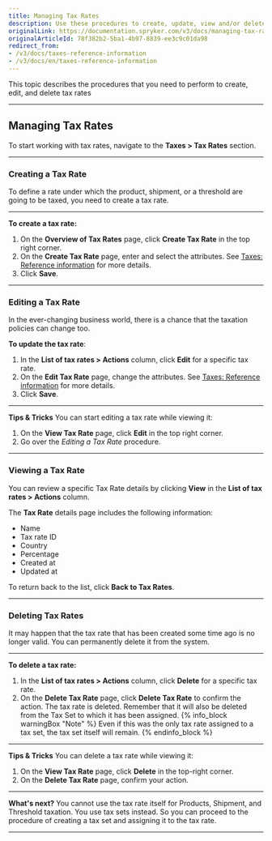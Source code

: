 ```yaml
---
title: Managing Tax Rates
description: Use these procedures to create, update, view and/or delete tax rates in the Back Office.
originalLink: https://documentation.spryker.com/v3/docs/managing-tax-rates-sets
originalArticleId: 78f382b2-5ba1-4b97-8839-ee3c9c01da98
redirect_from:
- /v3/docs/taxes-reference-information
- /v3/docs/en/taxes-reference-information
---
```


This topic describes the procedures that you need to perform to create, edit, and delete tax rates
***
## Managing Tax Rates
To start working with tax rates, navigate to the **Taxes > Tax Rates** section.
***
### Creating a Tax Rate
To define a rate under which the product, shipment, or a threshold are going to be taxed, you need to create a tax rate.
***
**To create a tax rate:**
1. On the **Overview of Tax Rates** page, click **Create Tax Rate** in the top right corner.
2. On the **Create Tax Rate** page, enter and select the attributes. See [Taxes: Reference information](/docs/scos/user/user-guides/{{page.version}}/back-office-user-guide/taxes/tax-rates-and-tax-sets/references/taxes-reference-information.html) for more details.
3. Click **Save**.
***
### Editing a Tax Rate
In the ever-changing business world, there is a chance that the taxation policies can change too.

**To update the tax rate**:
1. In the **List of tax rates > Actions** column, click **Edit** for a specific tax rate.
2. On the **Edit Tax Rate** page, change the attributes. See [Taxes: Reference information](/docs/scos/user/user-guides/{{page.version}}/back-office-user-guide/taxes/tax-rates-and-tax-sets/references/taxes-reference-information.html) for more details.
3. Click **Save**.
***
**Tips & Tricks**
You can start editing a tax rate while viewing it:
1. On the **View Tax Rate** page, click **Edit** in the top right corner.
2. Go over the _Editing a Tax Rate_ procedure.
***
### Viewing a Tax Rate
You can review a specific Tax Rate details by clicking **View** in the **List of tax rates > Actions** column.

The **Tax Rate** details page includes the following information:
* Name
* Tax rate ID
* Country
* Percentage
* Created at
* Updated at

To return back to the list, click **Back to Tax Rates**.
***
### Deleting Tax Rates
It may happen that the tax rate that has been created some time ago is no longer valid.
You can permanently delete it from the system.
***
**To delete a tax rate:**
1. In the **List of tax rates > Actions** column, click **Delete** for a specific tax rate.
2. On the **Delete Tax Rate** page, click **Delete Tax Rate** to confirm the action.
The tax rate is deleted. Remember that it will also be deleted from the Tax Set to which it has been assigned.
{% info_block warningBox "Note" %}
Even if this was the only tax rate assigned to a tax set, the tax set itself will remain.
{% endinfo_block %}
 ***
**Tips & Tricks**
You can delete a tax rate while viewing it:
1. On the **View Tax Rate** page, click **Delete** in the top-right corner.
2. On the **Delete Tax Rate** page, confirm your action.
***
**What's next?**
You cannot use the tax rate itself for Products, Shipment, and Threshold taxation. You use tax sets instead.
So you can proceed to the procedure of creating a tax set and assigning it to the tax rate.
***
